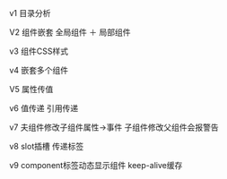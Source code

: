 v1 目录分析

V2 组件嵌套 全局组件 ＋ 局部组件

v3 组件CSS样式

v4 嵌套多个组件

V5 属性传值

v6 值传递 引用传递

v7 夫组件修改子组件属性->事件 子组件修改父组件会报警告

v8 slot插槽 传递标签

v9 component标签动态显示组件 keep-alive缓存
